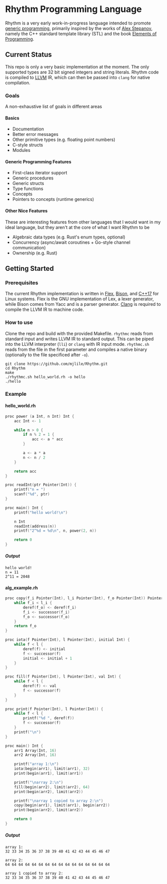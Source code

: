 Rhythm Programming Language
===========================
Rhythm is a very early work-in-progress language intended to promote [generic programming](https://www.youtube.com/watch?v=iwJpxWHuZQY), primarily inspired by the works of [Alex Stepanov](http://stepanovpapers.com/), namely the C++ standard template library (STL) and the book [Elements of Programming](http://elementsofprogramming.com/).

Current Status
--------------
This repo is only a very basic implementation at the moment. The only supported types are 32 bit signed integers and string literals. Rhythm code is compiled to [LLVM](https://llvm.org/) IR, which can then be passed into `clang` for native compilation.

### Goals
A non-exhaustive list of goals in different areas

#### Basics
* Documentation
* Better error messages
* Other primitive types (e.g. floating point numbers)
* C-style structs
* Modules

#### Generic Programming Features
* First-class iterator support
* Generic procedures
* Generic structs
* Type functions
* Concepts
* Pointers to concepts (runtime generics)

#### Other Nice Features
These are interesting features from other languages that I would want in my ideal language, but they aren't at the core of what I want Rhythm to be
* Algebraic data types (e.g. Rust's enum types, optional)
* Concurrency (async/await coroutines + Go-style channel communication)
* Ownership (e.g. Rust)

Getting Started
---------------

### Prerequisites
The current Rhythm implementation is written in [Flex](https://github.com/westes/flex/), [Bison](https://www.gnu.org/software/bison/), and [C++17](https://en.cppreference.com/w/cpp/17) for Linux systems. Flex is the GNU implementation of Lex, a lexer generator, while Bison comes from Yacc and is a parser generator. [Clang](https://clang.llvm.org/) is required to compile the LLVM IR to machine code.

### How to use
Clone the repo and build with the provided Makefile. `rhythmc` reads from standard input and writes LLVM IR to standard output. This can be piped into the LLVM interpreter (`lli`) or `clang` with IR input mode. `rhythmc.sh` reads from the file in the first parameter and compiles a native binary (optionally to the file specificed after `-o`).
```
git clone https://github.com/mjlile/Rhythm.git
cd Rhythm
make
./rhythmc.sh hello_world.rh -o hello
./hello
```
### Example
#### hello_world.rh
```c
proc power (a Int, n Int) Int {
    acc Int <- 1

    while n > 0 {
        if n % 2 = 1 {
            acc <- a * acc
        }

        a <- a * a
        n <- n / 2
    }

    return acc
}

proc readInt(ptr Pointer(Int)) {
    printf("n = ")
    scanf("%d", ptr)
}

proc main() Int {
    printf("hello world!\n")

    n Int
    readInt(address(n))
    printf("2^%d = %d\n", n, power(2, n))

    return 0
}

```
##### Output
```
hello world!
n = 11
2^11 = 2048
```

#### alg_example.rh
```c
proc copy(f_i Pointer(Int), l_i Pointer(Int), f_o Pointer(Int)) Pointer(Int) {
    while f_i < l_i {
        deref(f_o) <- deref(f_i)
        f_i <- successor(f_i)
        f_o <- successor(f_o)
    }
    return f_o
}

proc iota(f Pointer(Int), l Pointer(Int), initial Int) {
    while f < l {
        deref(f) <- initial
        f <- successor(f)
        initial <- initial + 1
    }
}

proc fill(f Pointer(Int), l Pointer(Int), val Int) {
    while f < l {
        deref(f) <- val
        f <- successor(f)
    }
}

proc print(f Pointer(Int), l Pointer(Int)) {
    while f < l {
        printf("%d ", deref(f))
        f <- successor(f)
    }
    printf("\n")
}

proc main() Int {
    arr1 Array(Int, 16)
    arr2 Array(Int, 16)

    printf("array 1:\n")
    iota(begin(arr1), limit(arr1), 32)
    print(begin(arr1), limit(arr1))

    printf("\narray 2:\n")
    fill(begin(arr2), limit(arr2), 64)
    print(begin(arr2), limit(arr2))

    printf("\narray 1 copied to array 2:\n")
    copy(begin(arr1), limit(arr1), begin(arr2))
    print(begin(arr2), limit(arr2))

    return 0
}
```
##### Output
```
array 1:
32 33 34 35 36 37 38 39 40 41 42 43 44 45 46 47 

array 2:
64 64 64 64 64 64 64 64 64 64 64 64 64 64 64 64

array 1 copied to array 2:
32 33 34 35 36 37 38 39 40 41 42 43 44 45 46 47
```
